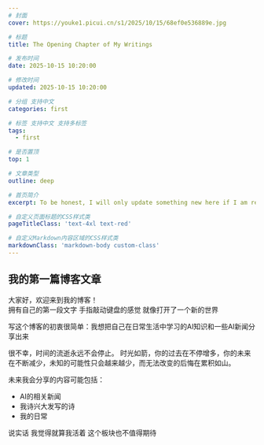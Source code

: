 ```yaml
---
# 封面
cover: https://youke1.picui.cn/s1/2025/10/15/68ef0e536889e.jpg

# 标题
title: The Opening Chapter of My Writings

# 发布时间
date: 2025-10-15 10:20:00

# 修改时间
updated: 2025-10-15 10:20:00

# 分组 支持中文
categories: first

# 标签 支持中文 支持多标签
tags:
  - first

# 是否置顶
top: 1

# 文章类型
outline: deep

# 首页简介
excerpt: To be honest, I will only update something new here if I am really bored.

# 自定义页面标题的CSS样式类
pageTitleClass: 'text-4xl text-red'

# 自定义Markdown内容区域的CSS样式类
markdownClass: 'markdown-body custom-class'
---
```


## 我的第一篇博客文章

大家好，欢迎来到我的博客！  
拥有自己的第一段文字 手指敲动键盘的感觉 就像打开了一个新的世界 

写这个博客的初衷很简单：我想把自己在日常生活中学习的AI知识和一些AI新闻分享出来

很不幸，时间的流逝永远不会停止。
时光如箭，你的过去在不停增多，你的未来在不断减少，未知的可能性只会越来越少，而无法改变的后悔在累积如山。

未来我会分享的内容可能包括：
- AI的相关新闻
- 我诗兴大发写的诗 
- 我的日常 

说实话 我觉得就算我活着 这个板块也不值得期待
